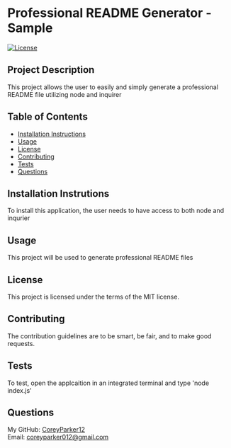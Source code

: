 # Professional README Generator - Sample  

  [![License](https://img.shields.io/badge/License-MIT-blue.svg)](https://opensource.org/licenses/MIT)

## Project Description

  This project allows the user to easily and simply generate a professional README file utilizing node and inquirer

## Table of Contents

  * [Installation Instructions](#installation)
  * [Usage](#usage)
  * [License](#license)
  * [Contributing](#contributing)
  * [Tests](#tests)
  * [Questions](#questions)

## Installation Instrutions

  To install this application, the user needs to have access to both node and inqurier

## Usage

  This project will be used to generate professional README files

## License

  This project is licensed under the terms of the MIT license.  

## Contributing

The contribution guidelines are to be smart, be fair, and to make good requests.

## Tests

To test, open the applcaition in an integrated terminal and type 'node index.js'

## Questions

My GitHub: [CoreyParker12](https://github.com/CoreyParker12)  
Email: coreyparker012@gmail.com
